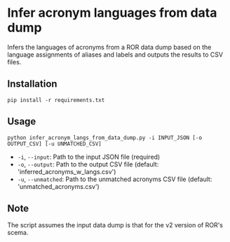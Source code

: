 # Infer acronym languages from data dump

Infers the languages of acronyms from a ROR data dump based on the language assignments of aliases and labels and outputs the results to CSV files.

## Installation

```
pip install -r requirements.txt
```

## Usage

```
python infer_acronym_langs_from_data_dump.py -i INPUT_JSON [-o OUTPUT_CSV] [-u UNMATCHED_CSV]
```

- `-i`, `--input`: Path to the input JSON file (required)
- `-o`, `--output`: Path to the output CSV file (default: 'inferred_acronyms_w_langs.csv')
- `-u`, `--unmatched`: Path to the unmatched acronyms CSV file (default: 'unmatched_acronyms.csv')

## Note

The script assumes the input data dump is that for the v2 version of ROR's scema.